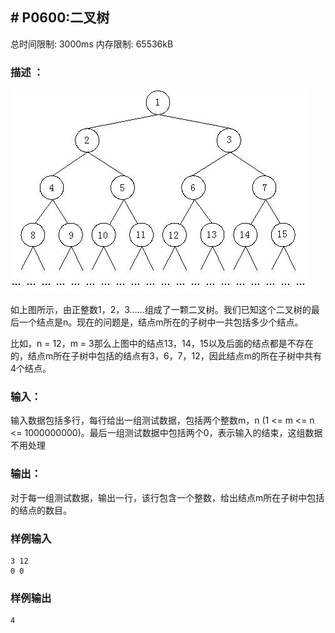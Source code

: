 ## # P0600:二叉树

总时间限制: 3000ms 内存限制:  65536kB

### 描述 ：

![img](images/2756_1.jpg)

如上图所示，由正整数1，2，3……组成了一颗二叉树。我们已知这个二叉树的最后一个结点是n。现在的问题是，结点m所在的子树中一共包括多少个结点。

比如，n = 12，m = 3那么上图中的结点13，14，15以及后面的结点都是不存在的，结点m所在子树中包括的结点有3，6，7，12，因此结点m的所在子树中共有4个结点。

### 输入：

输入数据包括多行，每行给出一组测试数据，包括两个整数m，n (1 <= m <= n <= 1000000000)。最后一组测试数据中包括两个0，表示输入的结束，这组数据不用处理

### 输出：

对于每一组测试数据，输出一行，该行包含一个整数，给出结点m所在子树中包括的结点的数目。

### 样例输入

```
3 12
0 0
```

### 样例输出

```
4
```
